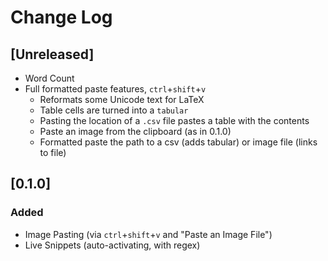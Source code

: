 # Change Log

## [Unreleased]

-   Word Count
-   Full formatted paste features, `ctrl`+`shift`+`v`
    -   Reformats some Unicode text for LaTeX
    -   Table cells are turned into a `tabular`
    -   Pasting the location of a `.csv` file pastes a table with the contents
    -   Paste an image from the clipboard (as in 0.1.0)
    -   Formatted paste the path to a csv (adds tabular) or image file (links to file)

## [0.1.0]

### Added

-   Image Pasting (via `ctrl`+`shift`+`v` and "Paste an Image File")
-   Live Snippets (auto-activating, with regex)
